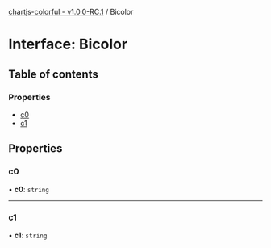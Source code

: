 [chartjs-colorful - v1.0.0-RC.1](../README.md) / Bicolor

# Interface: Bicolor

## Table of contents

### Properties

- [c0](Bicolor.md#c0)
- [c1](Bicolor.md#c1)

## Properties

### c0

• **c0**: `string`

___

### c1

• **c1**: `string`
